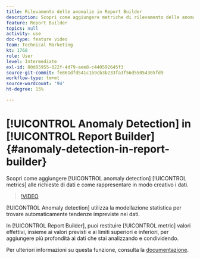 ```yaml
---
title: Rilevamento delle anomalie in Report Builder
description: Scopri come aggiungere metriche di rilevamento delle anomalie alle richieste di dati e come effettuare un grafico creativo dei dati.
feature: Report Builder
topics: null
activity: use
doc-type: feature video
team: Technical Marketing
kt: 1768
role: User
level: Intermediate
exl-id: 80d85955-022f-4d79-aee8-c440592645f3
source-git-commit: fe861dfd541c1b9cb3b233fa3f56d55054305fd9
workflow-type: tm+mt
source-wordcount: '94'
ht-degree: 15%

---
```


# [!UICONTROL Anomaly Detection] in [!UICONTROL Report Builder] {#anomaly-detection-in-report-builder}

Scopri come aggiungere [!UICONTROL anomaly detection] [!UICONTROL metrics] alle richieste di dati e come rappresentare in modo creativo i dati.

>[!VIDEO](https://video.tv.adobe.com/v/23543/?quality=12)

[!UICONTROL Anomaly detection] utilizza la modellazione statistica per trovare automaticamente tendenze impreviste nei dati.

In [!UICONTROL Report Builder], puoi restituire [!UICONTROL metric] valori effettivi, insieme ai valori previsti e ai limiti superiori e inferiori, per aggiungere più profondità ai dati che stai analizzando e condividendo.

Per ulteriori informazioni su questa funzione, consulta la [documentazione](https://experienceleague.adobe.com/docs/analytics/analyze/analysis-workspace/virtual-analyst/anomaly-detection/statistics-anomaly-detection.html?lang=en).

